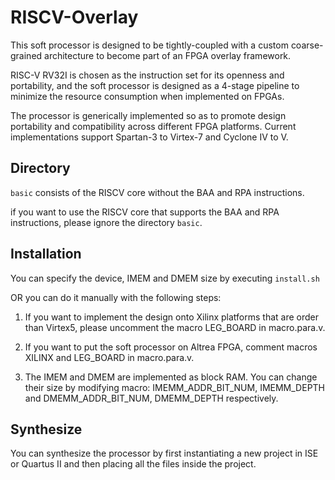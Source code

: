 # RISCV-Overlay

This soft processor is designed to be tightly-coupled with a custom coarse-grained architecture to become part of an FPGA overlay framework.

RISC-V RV32I is chosen as the instruction set for its openness and portability, and the soft processor is designed as a 4-stage pipeline to minimize the resource consumption when implemented on FPGAs.

The processor is generically implemented so as to promote design portability and compatibility across different FPGA platforms. Current implementations support Spartan-3 to Virtex-7 and Cyclone IV to V.

## Directory

`basic` consists of the RISCV core without the BAA and RPA instructions.

if you want to use the RISCV core that supports the BAA and RPA instructions, please ignore the directory `basic`.

## Installation

You can specify the device, IMEM and DMEM size by executing `install.sh`

OR you can do it manually with the following steps:

1. If you want to implement the design onto Xilinx platforms that are order than Virtex5, please uncomment the macro LEG_BOARD in macro.para.v.

2. If you want to put the soft processor on Altrea FPGA, comment macros XILINX and LEG_BOARD in macro.para.v.

3. The IMEM and DMEM are implemented as block RAM. You can change their size by modifying macro: IMEMM_ADDR_BIT_NUM, IMEMM_DEPTH and DMEMM_ADDR_BIT_NUM, DMEMM_DEPTH respectively.

## Synthesize

You can synthesize the processor by first instantiating a new project in ISE or Quartus II and then placing all the files inside the project.
